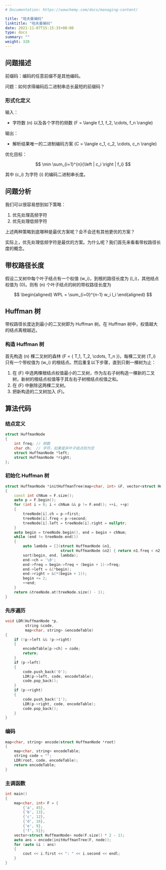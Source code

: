 ```yaml
---
# Documentation: https://wowchemy.com/docs/managing-content/

title: "哈夫曼编码"
linktitle: "哈夫曼编码"
date: 2021-11-07T15:15:33+08:00
type: docs
summary: ""
weight: 320
---
```


<!--more-->

## 问题描述

前缀码：编码的任意前缀不是其他编码。

问题：如何求得编码后二进制串总长最短的前缀码？

### 形式化定义

输入：

- 字符数 \(n\) 以及各个字符的频数 \(F = \langle f_1, f_2, \cdots, f_n \rangle\)

输出：

- 解析结果唯一的二进制编码方案 \(C = \langle c_1, c_2, \cdots, c_n \rangle\)

优化目标：

$$
\min \sum_{i=1}^{n}{\left | c_i \right | f_i}
$$

其中 \(c_i\) 为字符 \(i\) 的编码二进制串长度。

## 问题分析

我们可以很容易想到如下策略：

1. 优先处理高频字符
2. 优先处理低频字符

上述两种策略到底哪种是最优方案呢？会不会还有其他更优的方案？

实际上，优先处理低频字符是最优的方案。为什么呢？我们首先来看看带权路径长度的概念。

## 带权路径长度

假设二叉树中每个叶子结点有一个权值 \(w_i\)，到根的路径长度为 \(l_i\)，其他结点权值为 \(0\)。则有 \(n\) 个叶子结点的树的带权路径长度为

$$
\begin{aligned}
WPL = \sum_{i=0}^{n-1} w_i l_i
\end{aligned}
$$

## Huffman 树

带权路径长度达到最小的二叉树即为 Huffman 树。在 Huffman 树中，权值越大的结点离根越近。

### 构造 Huffman 树

首先构造 \(n\) 棵二叉树的森林 \(F = \{ T_1, T_2, \cdots, T_n \}\)，每棵二叉树 \(T_i\) 只有一个带权值为 \(w_i\) 的根结点。然后重复以下步骤，直到只剩一棵树为止：

1. 在 \(F\) 中选两棵根结点权值最小的二叉树，作为左右子树构造一棵新的二叉树，新树的根结点权值等于其左右子树根结点权值之和。
2. 在 \(F\) 中删除这两棵二叉树。
3. 把新构造的二叉树加入 \(F\)。

## 算法代码

### 结点定义

```cpp
struct HuffmanNode
{
    int freq; // 频数
    char ch;  // 字符，如果是非叶子结点则为空
    struct HuffmanNode *left;
    struct HuffmanNode *right;
};
```

### 初始化 Huffman 树

```cpp
struct HuffmanNode *initHuffmanTree(map<char, int> &F, vector<struct HuffmanNode> &treeNode)
{
    const int chNum = F.size();
    auto p = F.begin();
    for (int i = 0; i < chNum && p != F.end(); ++i, ++p)
    {
        treeNode[i].ch = p->first;
        treeNode[i].freq = p->second;
        treeNode[i].left = treeNode[i].right = nullptr;
    }
    auto begin = treeNode.begin(), end = begin + chNum;
    while (end != treeNode.end())
    {
        auto lambda = [](struct HuffmanNode &n1,
                         struct HuffmanNode &n2) { return n1.freq < n2.freq; };
        sort(begin, end, lambda);
        end->ch = '\0';
        end->freq = begin->freq + (begin + 1)->freq;
        end->left = &(*begin);
        end->right = &(*(begin + 1));
        begin += 2;
        ++end;
    }
    return &treeNode.at(treeNode.size() - 1);
}
```

### 先序遍历

```cpp
void LDR(HuffmanNode *p,
         string &code,
         map<char, string> &encodeTable)
{
    if (!p->left && !p->right)
    {
        encodeTable[p->ch] = code;
        return;
    }
    if (p->left)
    {
        code.push_back('0');
        LDR(p->left, code, encodeTable);
        code.pop_back();
    }
    if (p->right)
    {
        code.push_back('1');
        LDR(p->right, code, encodeTable);
        code.pop_back();
    }
}
```

### 编码

```cpp
map<char, string> encode(struct HuffmanNode *root)
{
    map<char, string> encodeTable;
    string code = "";
    LDR(root, code, encodeTable);
    return encodeTable;
}
```

### 主调函数

```cpp
int main()
{
    map<char, int> F = {
        {'a', 45},
        {'b', 13},
        {'c', 12},
        {'d', 16},
        {'e', 9},
        {'f', 5}};
    vector<struct HuffmanNode> node(F.size() * 2 - 1);
    auto ans = encode(initHuffmanTree(F, node));
    for (auto &i : ans)
    {
        cout << i.first << ": " << i.second << endl;
    }
}
```